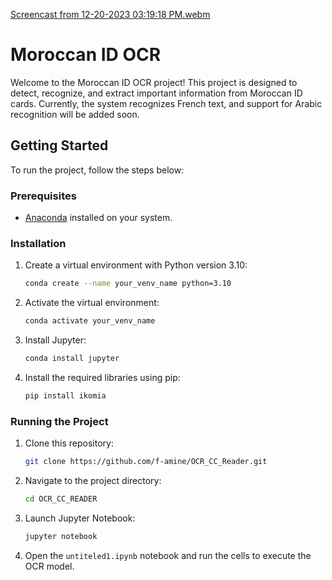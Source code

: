 
[Screencast from 12-20-2023 03:19:18 PM.webm](https://github.com/f-amine/OCR_CC_Reader/assets/58664365/fad08586-04f3-4bb7-b723-33b9003fb92c)

# Moroccan ID OCR

Welcome to the Moroccan ID OCR project! This project is designed to detect, recognize, and extract important information from Moroccan ID cards. Currently, the system recognizes French text, and support for Arabic recognition will be added soon.

## Getting Started

To run the project, follow the steps below:

### Prerequisites

- [Anaconda](https://www.anaconda.com/) installed on your system.

### Installation

1. Create a virtual environment with Python version 3.10:

    ```bash
    conda create --name your_venv_name python=3.10
    ```

2. Activate the virtual environment:

    ```bash
    conda activate your_venv_name
    ```

3. Install Jupyter:

    ```bash
    conda install jupyter
    ```

4. Install the required libraries using pip:

    ```bash
    pip install ikomia
    ```

### Running the Project

1. Clone this repository:

    ```bash
    git clone https://github.com/f-amine/OCR_CC_Reader.git
    ```

2. Navigate to the project directory:

    ```bash
    cd OCR_CC_READER
    ```

3. Launch Jupyter Notebook:

    ```bash
    jupyter notebook
    ```

4. Open the `untiteled1.ipynb` notebook and run the cells to execute the OCR model.



